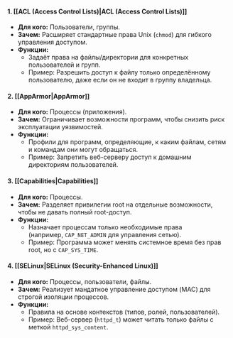 #### **1. [[ACL (Access Control Lists)|ACL (Access Control Lists)]]**
- **Для кого:** Пользователи, группы.
- **Зачем:** Расширяет стандартные права Unix (`chmod`) для гибкого управления доступом.
- **Функции:**
    - Задаёт права на файлы/директории для конкретных пользователей и групп.
    - Пример: Разрешить доступ к файлу только определённому пользователю, даже если он не входит в группу владельца.

#### **2. [[AppArmor|AppArmor]]**
- **Для кого:** Процессы (приложения).
- **Зачем:** Ограничивает возможности программ, чтобы снизить риск эксплуатации уязвимостей.
- **Функции:**
    - Профили для программ, определяющие, к каким файлам, сетям и командам они могут обращаться.
    - Пример: Запретить веб-серверу доступ к домашним директориям пользователей.

#### **3. [[Capabilities|Capabilities]]**
- **Для кого:** Процессы.
- **Зачем:** Разделяет привилегии root на отдельные возможности, чтобы не давать полный root-доступ.
- **Функции:**
    - Назначает процессам только необходимые права (например, `CAP_NET_ADMIN` для управления сетью).
    - Пример: Программа может менять системное время без прав root, но с `CAP_SYS_TIME`.

#### **4. [[SELinux|SELinux (Security-Enhanced Linux)]]**
- **Для кого:** Процессы, пользователи, файлы.
- **Зачем:** Реализует мандатное управление доступом (MAC) для строгой изоляции процессов.
- **Функции:**
    - Правила на основе контекстов (типов, ролей, пользователей).
    - Пример: Веб-сервер (`httpd_t`) может читать только файлы с меткой `httpd_sys_content`.

